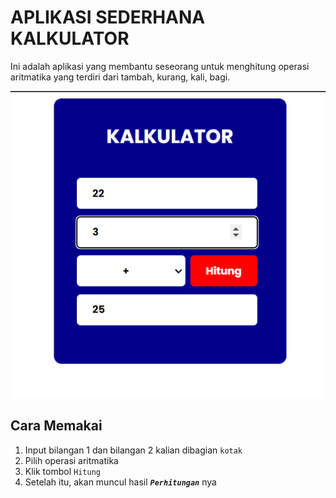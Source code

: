 # APLIKASI SEDERHANA KALKULATOR


Ini adalah aplikasi yang membantu seseorang untuk menghitung operasi aritmatika yang terdiri dari tambah, kurang, kali, bagi. 

<img src="kalkulator.png">

## Cara Memakai
1. Input bilangan 1 dan bilangan 2 kalian dibagian ``` kotak ```
2. Pilih operasi aritmatika
3. Klik tombol ``` Hitung ```
4. Setelah itu, akan muncul hasil ***``` Perhitungan ```*** nya